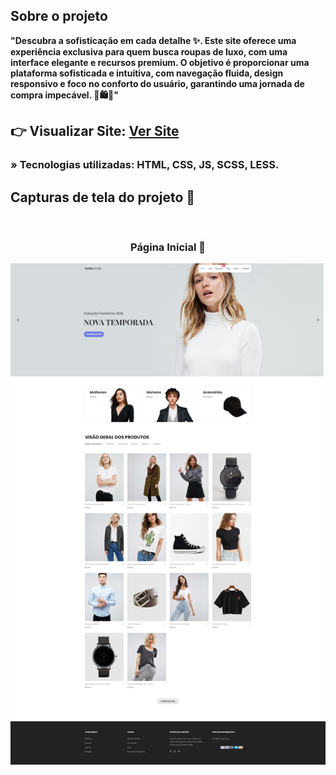 <h2>Sobre o projeto</h2>

<p><b>"Descubra a sofisticação em cada detalhe ✨. Este site oferece uma experiência exclusiva para quem busca roupas de luxo, com uma interface elegante e recursos premium. O objetivo é proporcionar uma plataforma sofisticada e intuitiva, com navegação fluida, design responsivo e foco no conforto do usuário, garantindo uma jornada de compra impecável. 👗🛍️💎"</b></p>

## 👉 Visualizar Site: <a href='https://cozastore-nine.vercel.app/'>Ver Site</a>

### » Tecnologias utilizadas: HTML, CSS, JS, SCSS, LESS.

##

<h2>Capturas de tela do projeto 📸</h2>
<br>
<h3 align='center'>Página Inicial 🏡</h3>

<div align='center'>
  <a href="https://cozastore-nine.vercel.app/" target="_blank">
    <img src='./images/capa.png'/>
  </a>
</div>

